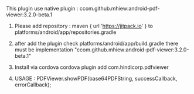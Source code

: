 This plugin use native plugin : ccom.github.mhiew:android-pdf-viewer:3.2.0-beta.1


1. Please add repository :
   maven { url 'https://jitpack.io' }
   to platforms/android/app/repositories.gradle

2. after add the plugin check platforms/android/app/build.gradle
   there must be implementation "ccom.github.mhiew:android-pdf-viewer:3.2.0-beta.1"

3. Install via cordova
   cordova plugin add com.hindicorp.pdfviewer

3. USAGE :
   PDFViewer.showPDF(base64PDFString, successCallback, errorCallback);


